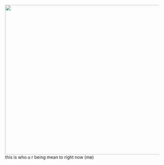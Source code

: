 <img align="center" width="510" height="492" src="https://github.com/user-attachments/assets/856cff8a-7e34-4789-b2c1-93c96d33da6d](https://github.com/user-attachments/assets/c2670a24-1c7d-40f1-af9c-1f8ceb99cb40"> this is who u r being mean to right now (me) 
